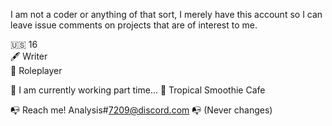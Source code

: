 I am not a coder or anything of that sort, I merely have this account so I can leave issue comments on projects that are of interest to me.

🇺🇸 16   
🖋️ Writer  
🎲 Roleplayer

💼 I am currently working part time...
💼 Tropical Smoothie Cafe

📭 Reach me! Analysis#7209@discord.com
📭 (Never changes)
